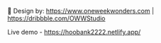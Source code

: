 🎨 Design by: https://www.oneweekwonders.com | https://dribbble.com/OWWStudio

Live demo - https://hoobank2222.netlify.app/
